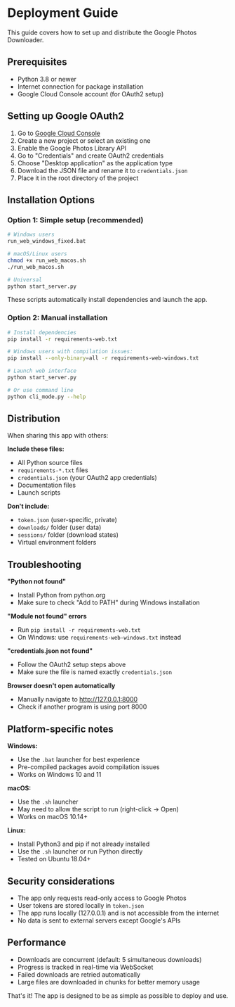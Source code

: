 # Deployment Guide

This guide covers how to set up and distribute the Google Photos Downloader.

## Prerequisites

- Python 3.8 or newer
- Internet connection for package installation
- Google Cloud Console account (for OAuth2 setup)

## Setting up Google OAuth2

1. Go to [Google Cloud Console](https://console.cloud.google.com/)
2. Create a new project or select an existing one
3. Enable the Google Photos Library API
4. Go to "Credentials" and create OAuth2 credentials
5. Choose "Desktop application" as the application type
6. Download the JSON file and rename it to `credentials.json`
7. Place it in the root directory of the project

## Installation Options

### Option 1: Simple setup (recommended)
```bash
# Windows users
run_web_windows_fixed.bat

# macOS/Linux users  
chmod +x run_web_macos.sh
./run_web_macos.sh

# Universal
python start_server.py
```

These scripts automatically install dependencies and launch the app.

### Option 2: Manual installation
```bash
# Install dependencies
pip install -r requirements-web.txt

# Windows users with compilation issues:
pip install --only-binary=all -r requirements-web-windows.txt

# Launch web interface
python start_server.py

# Or use command line
python cli_mode.py --help
```

## Distribution

When sharing this app with others:

**Include these files:**
- All Python source files
- `requirements-*.txt` files
- `credentials.json` (your OAuth2 app credentials)
- Documentation files
- Launch scripts

**Don't include:**
- `token.json` (user-specific, private)
- `downloads/` folder (user data)
- `sessions/` folder (download states)
- Virtual environment folders

## Troubleshooting

**"Python not found"**
- Install Python from python.org
- Make sure to check "Add to PATH" during Windows installation

**"Module not found" errors**
- Run `pip install -r requirements-web.txt`
- On Windows: use `requirements-web-windows.txt` instead

**"credentials.json not found"**
- Follow the OAuth2 setup steps above
- Make sure the file is named exactly `credentials.json`

**Browser doesn't open automatically**
- Manually navigate to http://127.0.0.1:8000
- Check if another program is using port 8000

## Platform-specific notes

**Windows:**
- Use the `.bat` launcher for best experience
- Pre-compiled packages avoid compilation issues
- Works on Windows 10 and 11

**macOS:**
- Use the `.sh` launcher 
- May need to allow the script to run (right-click → Open)
- Works on macOS 10.14+

**Linux:**
- Install Python3 and pip if not already installed
- Use the `.sh` launcher or run Python directly
- Tested on Ubuntu 18.04+

## Security considerations

- The app only requests read-only access to Google Photos
- User tokens are stored locally in `token.json`
- The app runs locally (127.0.0.1) and is not accessible from the internet
- No data is sent to external servers except Google's APIs

## Performance

- Downloads are concurrent (default: 5 simultaneous downloads)
- Progress is tracked in real-time via WebSocket
- Failed downloads are retried automatically
- Large files are downloaded in chunks for better memory usage

That's it! The app is designed to be as simple as possible to deploy and use.